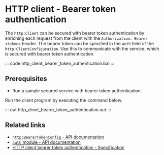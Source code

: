 # HTTP client - Bearer token authentication

The `http:Client` can be secured with bearer token authentication by enriching each request from the client with the `Authorization: Bearer <token>` header. The bearer token can be specified in the `auth` field of the `http:ClientConfiguration`. Use this to communicate with the service, which is secured with bearer token authentication.

::: code http_client_bearer_token_authentication.bal :::

## Prerequisites
 - Run a sample secured service with bearer token authentication.

Run the client program by executing the command below.

::: out http_client_bearer_token_authentication.out :::

## Related links
- [`http:BearerTokenConfig` - API documentation](https://lib.ballerina.io/ballerina/http/latest/records/BearerTokenConfig)
- [`auth` module - API documentation](https://lib.ballerina.io/ballerina/auth/latest/)
- [HTTP client bearer token authentication - Specification](/spec/http/#9116-client---bearer-token-auth)
